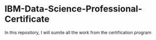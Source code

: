 # IBM-Data-Science-Professional-Certificate

In this repository, I will sumite all the work from the certification program
